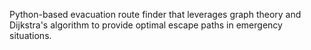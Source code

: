 Python-based evacuation route finder that leverages graph theory and Dijkstra's algorithm to provide optimal escape paths in emergency situations.
